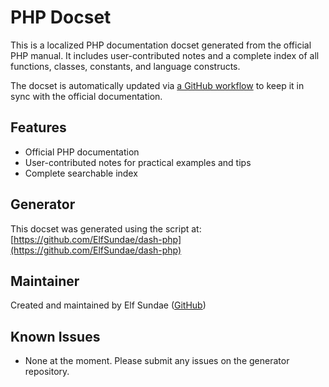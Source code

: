 PHP Docset
=======================

This is a localized PHP documentation docset generated from the official PHP manual. It includes user-contributed notes and a complete index of all functions, classes, constants, and language constructs.

The docset is automatically updated via [a GitHub workflow](https://github.com/ElfSundae/dash-php/actions/workflows/auto-update-docsets.yml) to keep it in sync with the official documentation.

## Features

- Official PHP documentation
- User-contributed notes for practical examples and tips
- Complete searchable index

## Generator

This docset was generated using the script at:
[https://github.com/ElfSundae/dash-php](https://github.com/ElfSundae/dash-php)

## Maintainer

Created and maintained by Elf Sundae ([GitHub](https://github.com/ElfSundae))

## Known Issues

- None at the moment. Please submit any issues on the generator repository.
